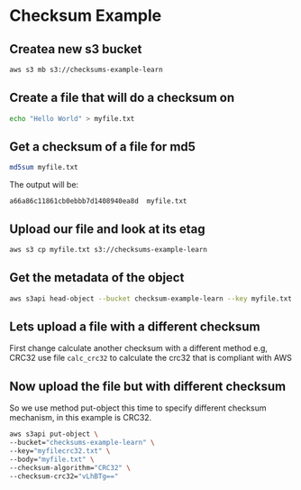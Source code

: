 # **Checksum Example**

## Createa new s3 bucket
```bash
aws s3 mb s3://checksums-example-learn
```
## Create a file that will do a checksum on
```bash
echo "Hello World" > myfile.txt
```

## Get a checksum of a file for md5
```bash
md5sum myfile.txt
```

The output will be:

`a66a86c11861cb0ebbb7d1408940ea8d  myfile.txt`

## Upload our file and look at its etag
```bash
aws s3 cp myfile.txt s3://checksums-example-learn
```
## Get the metadata of the object
```bash
aws s3api head-object --bucket checksum-example-learn --key myfile.txt
```
## Lets upload a file with a different checksum 
First change calculate another checksum with a different method e.g, CRC32
use file `calc_crc32` to calculate the crc32 that is compliant with AWS

## Now upload the file but with different checksum
So we use method put-object this time to specify different checksum mechanism, in this example is CRC32. 
```bash
aws s3api put-object \
--bucket="checksums-example-learn" \
--key="myfilecrc32.txt" \
--body="myfile.txt" \
--checksum-algorithm="CRC32" \
--checksum-crc32="vLhBTg=="
```

